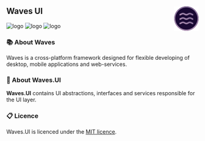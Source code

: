 ## <img style="float: right;" src="files/images/logo_64.png"/>  Waves UI
![logo](https://img.shields.io/github/license/waves-framework/waves.ui) ![logo](https://img.shields.io/nuget/v/Waves.UI) ![logo](https://img.shields.io/nuget/dt/Waves.UI)

### 📚 About Waves
Waves is a cross-platform framework designed for flexible developing of desktop, mobile applications and web-services.

### 📒 About Waves.UI

**Waves.UI** contains UI abstractions, interfaces and services responsible for the UI layer.

### 📋 Licence

Waves.UI is licenced under the [MIT licence](https://github.com/waves-framework/waves.ui/blob/develop/license.md).

